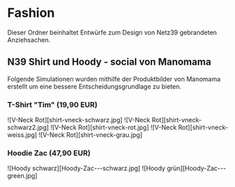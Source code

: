 # Fashion
Dieser Ordner beinhaltet Entwürfe zum Design von Netz39 gebrandeten Anziehsachen.

## N39 Shirt und Hoody - social von Manomama
Folgende Simulationen wurden mithilfe der Produktbilder von Manomama erstellt um eine bessere Entscheidungsgrundlage zu bieten.

### T-Shirt "Tim" (19,90 EUR)
![V-Neck Rot][shirt-vneck-schwarz.jpg]
![V-Neck Rot][shirt-vneck-schwarz2.jpg]
![V-Neck Rot][shirt-vneck-rot.jpg]
![V-Neck Rot][shirt-vneck-weiss.jpg]
![V-Neck Rot][shirt-vneck-grau.jpg]

### Hoodie Zac (47,90 EUR)
![Hoody schwarz][Hoody-Zac---schwarz.jpg]
![Hoody grün][Hoody-Zac---green.jpg]
